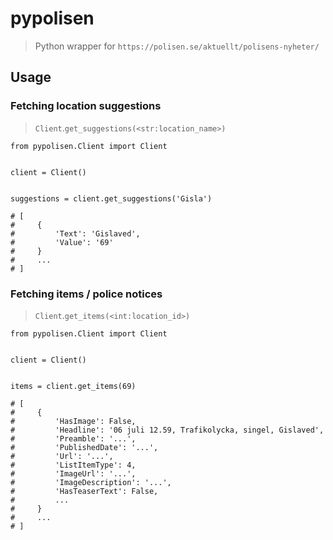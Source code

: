 # pypolisen
> Python wrapper for `https://polisen.se/aktuellt/polisens-nyheter/`


## Usage
### Fetching location suggestions
> `Client`.`get_suggestions(<str:location_name>)`

    from pypolisen.Client import Client


    client = Client()


    suggestions = client.get_suggestions('Gisla')

    # [
    #     {
    #         'Text': 'Gislaved',
    #         'Value': '69'
    #     }
    #     ...
    # ]

### Fetching items / police notices
> `Client`.`get_items(<int:location_id>)`

    from pypolisen.Client import Client


    client = Client()


    items = client.get_items(69)

    # [
    #     {
    #         'HasImage': False,
    #         'Headline': '06 juli 12.59, Trafikolycka, singel, Gislaved',
    #         'Preamble': '...',
    #         'PublishedDate': '...',
    #         'Url': '...',
    #         'ListItemType': 4,
    #         'ImageUrl': '...',
    #         'ImageDescription': '...',
    #         'HasTeaserText': False,
    #         ...
    #     }
    #     ...
    # ]
